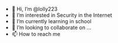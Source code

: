 - 👋 Hi, I’m @lolly223
- 👀 I’m interested in Security in the Internet
- 🌱 I’m currently learning in school
- 💞️ I’m looking to collaborate on ...
- 📫 How to reach me 

<!---
lolly223/lolly223 is a ✨ special ✨ repository because its `README.md` (this file) appears on your GitHub profile.
You can click the Preview link to take a look at your changes.
--->
